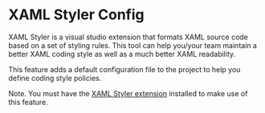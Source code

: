 ﻿# XAML Styler Config

XAML Styler is a visual studio extension that formats XAML source code based on a set of styling rules. This tool can help you/your team maintain a better XAML coding style as well as a much better XAML readability.

This feature adds a default configuration file to the project to help you define coding style policies.

Note. You must have the [XAML Styler extension](https://marketplace.visualstudio.com/items?itemName=TeamXavalon.XAMLStyler) installed to make use of this feature.
